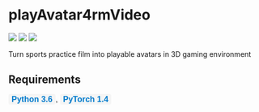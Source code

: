# playAvatar4rmVideo
![](https://img.shields.io/static/v1?label=python&message=3.6|3.7&color=blue)
![](https://img.shields.io/static/v1?label=pytorch&message=1.4&color=<COLOR>)
[![](https://img.shields.io/static/v1?label=license&message=BSD3&color=green)](./License.txt)

Turn sports practice film into playable avatars in 3D gaming environment

## Requirements

<div style="font-family: Arial, sans-serif; font-size: 16px; color: #333; margin: 10px 0;">
  <span style="background-color: #f5f5f5; padding: 2px 6px; border-radius: 4px; font-weight: bold; color: #007ACC;">Python 3.6</span>,
  <span style="background-color: #f5f5f5; padding: 2px 6px; border-radius: 4px; font-weight: bold; color: #007ACC;">PyTorch 1.4</span>
</div>
